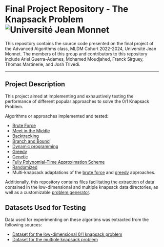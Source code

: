 Final Project Repository - The Knapsack Problem
<img src="https://upload.wikimedia.org/wikipedia/commons/thumb/e/e9/Logo_de_l%27Université_Jean_Monnet_Saint-Etienne.png/640px-Logo_de_l%27Université_Jean_Monnet_Saint-Etienne.png" alt="Université Jean Monnet" title="Université Jean Monnet">
============

This repository contains the source code presented on the final project of the Advanced Algorithms class, MLDM Cohort 2022-2024, Université Jean Monnet. The members of this group and contributors to this repository include Ariel Guerra-Adames, Mohamed Moudjahed, Franck Sirguey, Thomas Martinerie, and Josh Trivedi.

---
## Project Description
This project aimed at implementing and exhaustively testing the performance of different popular approaches to solve the 0/1 Knapsack Problem.

Algorithms or approaches implemented and tested: 
- [Brute Force](bruteforce.py)
- [Meet in the Middle](middle.py)
- [Backtracking](backtracking.py)
- [Branch and Bound](BaB.py)
- [Dynamic programming](dynamic.py)
- [Greedy](greedy.py)
- [Genetic](genetic.py)
- [Fully Polynomial-Time Approximation Scheme](poly.py)
- [Randomized](randomize.py)
- Multi-knapsack adaptations of the [brute force](multiBruteForce.py) and [greedy](multigreedy.py) approaches.

Additionally, this repository contains [files facilitating the extraction of data](extract.py) contained in the low-dimensional and multiple knapsack data directories, as well as a customizable [problem generator](problem_generator.py). 

## Datasets Used for Testing
Data used for experimenting on these algoritms was extracted from the following sources:
- [Dataset for the low-dimensional 0/1 knapsack problem](http://artemisa.unicauca.edu.co/~johnyortega/instances_01_KP/)
- [Dataset for the multiple knapsack problem](https://people.sc.fsu.edu/~jburkardt/datasets/knapsack_multiple/knapsack_multiple.html)
